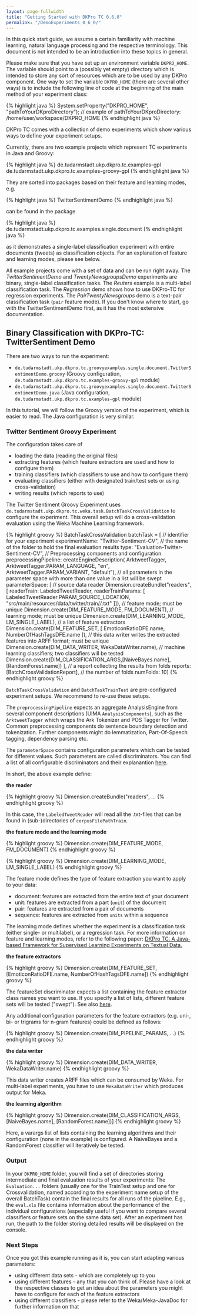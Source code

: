 ```yaml
---
layout: page-fullwidth
title: "Getting Started with DKPro TC 0.6.0"
permalink: "/DemoExperiments_0_6_0/"
---
```


In this quick start guide, we assume a certain familiarity with machine learning, natural language processing and the respective terminology. This document is not intended to be an introduction into these topics in general.

Please make sure that you have set up an environment variable `DKPRO_HOME`. The variable should point to a (possibly yet empty) directory which is intended to store any sort of resources which are to be used by any DKPro component. One way to set the variable `DKPRO_HOME` (there are several other ways) is to include the following line of code at the beginning of the main method of your experiment class:

{% highlight java %}
System.setProperty("DKPRO_HOME", "pathToYourDKproDirectory");
// example of pathToYourDKproDirectory: /home/user/workspace/DKPRO_HOME 
{% endhighlight java %}

DKPro TC comes with a collection of demo experiments which show various ways to define your experiment setups.

Currently, there are two example projects which represent TC experiments in Java and Groovy:

{% highlight java %}
de.tudarmstadt.ukp.dkpro.tc.examples-gpl
de.tudarmstadt.ukp.dkpro.tc.examples-groovy-gpl
{% endhighlight java %}

They are sorted into packages based on their feature and learning modes, e.g.

{% highlight java %}
TwitterSentimentDemo
{% endhighlight java %}

can be found in the package

{% highlight java %}
de.tudarmstadt.ukp.dkpro.tc.examples.single.document
{% endhighlight java %}

as it demonstrates a single-label classification experiment with entire documents (tweets) as classification objects. For an explanation of feature and learning modes, please see below.

All example projects come with a set of data and can be run right away. The _TwitterSentimentDemo_ and _TwentyNewsgroupsDemo_ experiments are binary, single-label classification tasks. The _Reuters_ example is a multi-label classification task.  The _Regression_ demo shows how to use DKPro-TC for regression experiments. The _PairTwentyNewsgroups_ demo is a text-pair classification task (`pair` feature mode).
If you don't know where to start, go with the TwitterSentimentDemo first, as it has the most extensive documentation.

## Binary Classification with DKPro-TC: TwitterSentiment Demo

There are two ways to run the experiment:

   * `de.tudarmstadt.ukp.dkpro.tc.groovyexamples.single.document.TwitterSentimentDemo.groovy` (Groovy configuration, `de.tudarmstadt.ukp.dkpro.tc.examples-groovy-gpl` module)
   * `de.tudarmstadt.ukp.dkpro.tc.groovyexamples.single.document.TwitterSentimentDemo.java` (Java configuration, `de.tudarmstadt.ukp.dkpro.tc.examples-gpl` module)

In this tutorial, we will follow the Groovy version of the experiment, which is easier to read. The Java configuration is very similar.

### Twitter Sentiment Groovy Experiment

The configuration takes care of

   * loading the data (reading the original files)
   * extracting features (which feature extractors are used and how to configure them)
   * training classifiers (which classifiers to use and how to configure them)
   * evaluating classifiers (either with designated train/test sets or using cross-validation)
   * writing results (which reports to use)

The Twitter Sentiment Groovy Experiment uses `de.tudarmstadt.ukp.dkpro.tc.weka.task.BatchTaskCrossValidation` to configure the experiment. This overall setup will do a cross-validation evaluation using the Weka Machine Learning framework.

{% highlight groovy %}
     BatchTaskCrossValidation batchTask = [
            // identifier for your experiment
            experimentName: "Twitter-Sentiment-CV",
            // the name of the folder to hold the final evaluation results
            type: "Evaluation-Twitter-Sentiment-CV",
            // Preprocessing components and configuration
            preprocessingPipeline: createEngineDescription(
            ArktweetTagger, ArktweetTagger.PARAM_LANGUAGE, "en", ArktweetTagger.PARAM_VARIANT, "default"), 
            // all parameters in the parameter space with more than one value in a list will be swept
            parameterSpace: [
                // source data reader
                Dimension.createBundle("readers", [
                    readerTrain: LabeledTweetReader,
                    readerTrainParams: [
                        LabeledTweetReader.PARAM_SOURCE_LOCATION,
                        "src/main/resources/data/twitter/train/*/*.txt"
                    ]]),
                // feature mode; must be unique
                Dimension.create(DIM_FEATURE_MODE, FM_DOCUMENT),
                // learning mode; must be unique
                Dimension.create(DIM_LEARNING_MODE, LM_SINGLE_LABEL),
                // a list of feature extractors
                Dimension.create(DIM_FEATURE_SET, [
                    EmoticonRatioDFE.name,
                    NumberOfHashTagsDFE.name
                ]),
                // this data writer writes the extracted features into ARFF format; must be unique
                Dimension.create(DIM_DATA_WRITER, WekaDataWriter.name),
                // machine learning classifiers; two classifiers will be tested
                Dimension.create(DIM_CLASSIFICATION_ARGS,[NaiveBayes.name], [RandomForest.name])
            ],
            // a report collecting the results from folds
            reports: [BatchCrossValidationReport], 
            // the number of folds
            numFolds: 10]
{% endhighlight groovy %}

`BatchTaskCrossValidation` and `BatchTaskTrainTest` are pre-configured experiment setups. We recommend to re-use these setups.

The `preprocessingPipeline` expects an aggregate AnalysisEngine from several component descriptions (UIMA `AnalysisComponents`), such as the `ArktweetTagger` which wraps the Ark Tokenizer and POS Tagger for Twitter. Common preprocessing components do sentence boundary detection and tokenization. Further components might do lemmatization, Part-Of-Speech tagging, dependency parsing etc.

The `parameterSpace` contains configuration parameters which can be tested for different values. Such parameters are called discriminators.
You can find a list of all configurable discriminators and their explanantion [here](../Discriminators_0_6_0.md).

In short, the above example define:

**the reader**

{% highlight groovy %}
Dimension.createBundle("readers", ...
{% endhighlight groovy %}

In this case, the `LabeledTweetReader` will read all the .txt-files that can be found in (sub-)directories of `corpusFilePathTrain`.

**the feature mode and the learning mode**

{% highlight groovy %}
Dimension.create(DIM_FEATURE_MODE, FM_DOCUMENT)
{% endhighlight groovy %}

{% highlight groovy %}
Dimension.create(DIM_LEARNING_MODE, LM_SINGLE_LABEL)
{% endhighlight groovy %}

The feature mode defines the type of feature extraction you want to apply to your data:

   * document: features are extracted from the entire text of your document
   * unit: features are extracted from a part (`unit`) of the document
   * pair: features are extracted from a pair of documents
   * sequence: features are extracted from `units` within a sequence

The learning mode defines whether the experiment is a classification task (either single- or multilabel), or a regression task.
For more information on feature and learning modes, refer to the following paper: [DKPro TC: A Java-based Framework for Supervised Learning Experiments on Textual Data.](https://www.ukp.tu-darmstadt.de/fileadmin/user_upload/Group_UKP/publikationen/2014/DKProTCPreprint.pdf)

**the feature extractors**

{% highlight groovy %}
Dimension.create(DIM_FEATURE_SET, [EmoticonRatioDFE.name, NumberOfHashTagsDFE.name])
{% endhighlight groovy %}

The featureSet discriminator expects a list containing the feature extractor class names you want to use. If you specify a list of lists, different feature sets will be tested ("swept"). See also [here](../FeatureExtractors.md).

Any additional configuration parameters for the feature extractors (e.g. uni-, bi- or trigrams for n-gram features) could be defined as follows:

{% highlight groovy %}
Dimension.create(DIM_PIPELINE_PARAMS, ...)
{% endhighlight groovy %}

**the data writer**

{% highlight groovy %}
Dimension.create(DIM_DATA_WRITER, WekaDataWriter.name)
{% endhighlight groovy %}

This data writer creates ARFF files which can be consumed by Weka. For multi-label experiments, you have to use `MekaDataWriter` which produces output for Meka.

**the learning algorithm**

{% highlight groovy %}
Dimension.create(DIM_CLASSIFICATION_ARGS,[NaiveBayes.name], [RandomForest.name])]
{% endhighlight groovy %}

Here, a varargs list of lists containing the learning algorithms and their configuration (none in the example) is configured. A NaiveBayes and a RandomForest classifier will iteratively be tested.

### Output

In your `DKPRO_HOME` folder, you will find a set of directories storing intermediate and final evaluation results of your experiments:
The `Evaluation...` folders (usually one for the TrainTest setup and one for Crossvalidation, named according to the experiment name setup of the overall BatchTask) contain the final results for all runs of the pipeline.
E.g., the `eval.xls` file contains information about the performance of the individual configurations (especially useful if you want to compare several classifiers or feature sets on the same data set).
After an experiment has run, the path to the folder storing detailed results will be displayed on the console.

### Next Steps

Once you got this example running as it is, you can start adapting various parameters:

   * using different data sets - which are completely up to you
   * using different features - any that you can think of. Please have a look at the respective classes to get an idea about the parameters you might have to configure for each of the feature extractors
   * using different classifiers - please refer to the Weka/Meka-JavaDoc for further information on that
